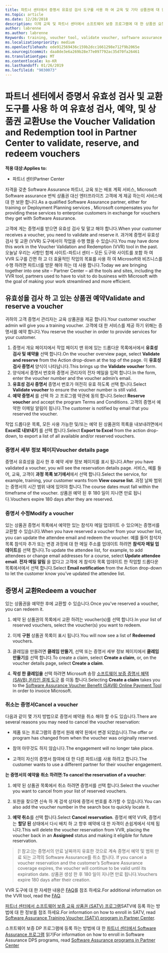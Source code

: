 ```yaml
---
title: 파트너 센터에서 증명서 유효성 검사 도구를 사용 하 여 교육 및 기타 상품권에 대 한 | 파트너 센터
ms.topic: article
ms.date: 12/20/2018
description: 이제 교육 및 파트너 센터에서 소프트웨어 보증 프로그램에 대 한 상품권 요청할 수 있습니다.
author: labrenne
ms.author: labrenne
Keywords: training, voucher tool, validate voucher, software assurance claims, DPS, SATV
ms.localizationpriority: medium
ms.openlocfilehash: ede912569436c159b2dcc1661298e712f9b2065e
ms.sourcegitcommit: daa8de3e6a269b28e77e097792ac35d70fa26461
ms.translationtype: MT
ms.contentlocale: ko-KR
ms.lasthandoff: 01/26/2019
ms.locfileid: "9030073"
---
```

# <a name="use-the-voucher-validation-and-redemption-tool-in-partner-center-to-validate-reserve-and-redeem-vouchers"></a><span data-ttu-id="91727-103">파트너 센터에서 증명서 유효성 검사 및 교환 도구를 사용 하 여 유효성 검사, 예약, 및 상품권 교환</span><span class="sxs-lookup"><span data-stu-id="91727-103">Use the Voucher Validation and Redemption tool in Partner Center to validate, reserve, and redeem vouchers</span></span> 

**<span data-ttu-id="91727-104">적용 대상:</span><span class="sxs-lookup"><span data-stu-id="91727-104">Applies to:</span></span>**

- <span data-ttu-id="91727-105">파트너 센터</span><span class="sxs-lookup"><span data-stu-id="91727-105">Partner Center</span></span>

<span data-ttu-id="91727-106">자격을 갖춘 Software Assurance 파트너, 교육 또는 배포 계획 서비스, Microsoft Software assurance 번씩 상품권 대신 엔터프라이즈 고객에 게 제공 하는이 서비스에 대 한 보완 합니다.</span><span class="sxs-lookup"><span data-stu-id="91727-106">As a qualified Software Assurance partner, either for training or Deployment Planning services , Microsoft compensates you for providing these services to enterprise customers in exchange for vouchers they get with Software Assurance.</span></span>

<span data-ttu-id="91727-107">고객에 게는 증명서를 받으면 유효성 검사 및 말고 해야 합니다.</span><span class="sxs-lookup"><span data-stu-id="91727-107">When your customer receives a voucher, you need to validate and reserve it.</span></span> <span data-ttu-id="91727-108">과거에 증명서 유효성 검사 및 교환 (VVR) 도구에서이 작업을 수행 했을 수 있습니다.</span><span class="sxs-lookup"><span data-stu-id="91727-108">You may have done this work in the Voucher Validation and Redemption (VVR) tool in the past.</span></span> <span data-ttu-id="91727-109">오늘날 우리는 사항인 함께 사이트-파트너 센터 – 모든 도구와 사이트를 포함 하 여 VVR 도구를 간편 하 고 더 효율적인 작업의 목표를 사용 하 여 Microsoft와 비즈니스를 수행 하려면 파트너를 방문 해야 하는 데 사용 합니다.</span><span class="sxs-lookup"><span data-stu-id="91727-109">Today we are bringing together into one site – Partner Center – all the tools and sites, including the VVR tool, partners used to have to visit to do business with Microsoft with the goal of making your work streamlined and more efficient.</span></span>

## <a name="validate-and-reserve-a-voucher"></a><span data-ttu-id="91727-110">유효성을 검사 하 고 있는 상품권 예약</span><span class="sxs-lookup"><span data-stu-id="91727-110">Validate and reserve a voucher</span></span>

<span data-ttu-id="91727-111">귀하의 고객 증명서 관리자는 교육 상품권을 제공 합니다.</span><span class="sxs-lookup"><span data-stu-id="91727-111">Your customer voucher admin will give you a training voucher.</span></span> <span data-ttu-id="91727-112">고객에 대 한 서비스를 제공 하기 위해는 증명서를 예약 합니다.</span><span class="sxs-lookup"><span data-stu-id="91727-112">You reserve the voucher in order to provide services for your customer.</span></span>

1. <span data-ttu-id="91727-113">증명서 개요 페이지에서 작업 페이지 맨 위에 있는 드롭다운 목록에서에서 **유효성 검사 및 예약을** 선택 합니다.</span><span class="sxs-lookup"><span data-stu-id="91727-113">On the voucher overview page, select **Validate and reserve** from the Action drop-down at the top of the page.</span></span> <span data-ttu-id="91727-114">이 **유효성 검사 증명서** 양식이 나타납니다.</span><span class="sxs-lookup"><span data-stu-id="91727-114">This brings up the **Validate voucher** form.</span></span>
2. <span data-ttu-id="91727-115">양식에서 증명서 번호와 증명서 관리자의 전자 메일을 입력 합니다.</span><span class="sxs-lookup"><span data-stu-id="91727-115">In the form, enter the voucher number and the voucher admin’s email.</span></span>
3. <span data-ttu-id="91727-116">**유효성 검사 증명서** 증명서 번호가 여전히 유효 하도록 선택 합니다.</span><span class="sxs-lookup"><span data-stu-id="91727-116">Select **Validate voucher** to ensure the voucher number is still valid.</span></span>
4. <span data-ttu-id="91727-117">**예약 증명서** 를 선택 하 고 프로그램 약관에 동의 합니다.</span><span class="sxs-lookup"><span data-stu-id="91727-117">Select **Reserve voucher** and accept the program Terms and Conditions.</span></span> <span data-ttu-id="91727-118">고객의 증명서 예약한 이메일 알림이 됩니다.</span><span class="sxs-lookup"><span data-stu-id="91727-118">The customer is notified by email that you reserved the voucher.</span></span>

<span data-ttu-id="91727-119">작업 드롭다운 목록, 모든 사용 가능한 및/또는 예약 된 상품권의 목록을 내보내려면에서 **Excel로 내보내기** 를 선택 합니다.</span><span class="sxs-lookup"><span data-stu-id="91727-119">Select **Export to Excel** from the action drop-down, to export a list of all available and/or reserved vouchers.</span></span>

### <a name="voucher-details-page"></a><span data-ttu-id="91727-120">증명서 세부 정보 페이지</span><span class="sxs-lookup"><span data-stu-id="91727-120">Voucher details page</span></span>

<span data-ttu-id="91727-121">증명서 유효성을 검사 한 후 예약 세부 정보 페이지를 표시 됩니다.</span><span class="sxs-lookup"><span data-stu-id="91727-121">After you have validated a voucher, you will see the reservation details page.</span></span> <span data-ttu-id="91727-122">서비스, 예를 들어, 교육, 고객이 **과정 목록 보기에서**에서 선택 합니다.</span><span class="sxs-lookup"><span data-stu-id="91727-122">Select the service, for example, training, your customer wants from **View course list**.</span></span>
<span data-ttu-id="91727-123">과정 날짜 범위는 증명서의 시간 범위 내에 있어야 합니다.</span><span class="sxs-lookup"><span data-stu-id="91727-123">The course dates must fall within the timeframe of the voucher.</span></span> <span data-ttu-id="91727-124">상품권 예약 된 후 180 일이 지나면 만료 됩니다.</span><span class="sxs-lookup"><span data-stu-id="91727-124">Vouchers expire 180 days after they are reserved.</span></span>

### <a name="modify-a-voucher"></a><span data-ttu-id="91727-125">증명서 수정</span><span class="sxs-lookup"><span data-stu-id="91727-125">Modify a voucher</span></span>

<span data-ttu-id="91727-126">있는 상품권 증명서 목록에서 예약한 있는 참석자 메일 업데이트 수 있으며는 증명서를 교환할 수 있습니다.</span><span class="sxs-lookup"><span data-stu-id="91727-126">When you have reserved a voucher from your voucher list, you can update the attendee email and redeem the voucher.</span></span> <span data-ttu-id="91727-127">예를 들어 참석자 목록 참석자 추가 또는 변경 과정에 대 한 메일 주소를 업데이트 하려면 **참석자 메일 업데이트**를 선택 합니다.</span><span class="sxs-lookup"><span data-stu-id="91727-127">To update the attendee list, for example, to add attendees or change email addresses for a course, select **Update attendee email**.</span></span> <span data-ttu-id="91727-128">**전자 메일 알림** 을 없다고 고객에 게 참석자 목록 업데이트 한 작업할 드롭다운 목록에서에서 선택 합니다.</span><span class="sxs-lookup"><span data-stu-id="91727-128">Select **Email notification** from the Action drop-down to let the customer know you’ve updated the attendee list.</span></span>

## <a name="redeem-a-voucher"></a><span data-ttu-id="91727-129">증명서 교환</span><span class="sxs-lookup"><span data-stu-id="91727-129">Redeem a voucher</span></span>

<span data-ttu-id="91727-130">있는 상품권을 예약한 후에 교환할 수 있습니다.</span><span class="sxs-lookup"><span data-stu-id="91727-130">Once you've reserved a voucher, you can redeem it.</span></span> 

1. <span data-ttu-id="91727-131">예약 된 상품권의 목록에서 교환 하려는 voucher(s)를 선택 합니다.</span><span class="sxs-lookup"><span data-stu-id="91727-131">In your list of reserved vouchers, select the voucher(s) you want to redeem.</span></span> 
2. <span data-ttu-id="91727-132">이제 **구원** 상품권 목록이 표시 됩니다.</span><span class="sxs-lookup"><span data-stu-id="91727-132">You will now see a list of **Redeemed** vouchers.</span></span>

4. <span data-ttu-id="91727-133">클레임을 만들려면 **클레임 만들기**, 선택 또는 증명서 세부 정보 페이지에서 **클레임 만들기**를 선택 합니다.</span><span class="sxs-lookup"><span data-stu-id="91727-133">To create a claim, select **Create a claim**, or, on the voucher details page, select **Create a claim**.</span></span>

5. <span data-ttu-id="91727-134">**작성 한 클레임을** 선택 하려면 Microsoft 송장 [소프트웨어 보증 증명서 혜택 (SAVB) 온라인 결제 도구](https://planningservices.partners.extranet.microsoft.com/en/Pages/getpaid.aspx) 를 이동 합니다.</span><span class="sxs-lookup"><span data-stu-id="91727-134">Selecting **Create a claim** takes you to the [Software Assurance Voucher Benefit (SAVB) Online Payment Tool](https://planningservices.partners.extranet.microsoft.com/en/Pages/getpaid.aspx) in order to invoice Microsoft.</span></span>


### <a name="cancel-a-voucher"></a><span data-ttu-id="91727-135">취소는 증명서</span><span class="sxs-lookup"><span data-stu-id="91727-135">Cancel a voucher</span></span>

<span data-ttu-id="91727-136">다음과 같이 몇 가지 방법으로 증명서 예약을 취소 해야 할 수도 있습니다.</span><span class="sxs-lookup"><span data-stu-id="91727-136">There are several reasons you may need to cancel the voucher reservation:</span></span>

- <span data-ttu-id="91727-137">제품 또는 프로그램의 증명서 원래 예약 된에서 변경 되었습니다.</span><span class="sxs-lookup"><span data-stu-id="91727-137">The offer or program has changed from when the voucher was originally reserved.</span></span>

- <span data-ttu-id="91727-138">참여 아무것도 하지 않습니다.</span><span class="sxs-lookup"><span data-stu-id="91727-138">The engagement will no longer take place.</span></span>

- <span data-ttu-id="91727-139">고객이 자신의 증명서 참여에 대 한 다른 파트너를 사용 하려고 합니다.</span><span class="sxs-lookup"><span data-stu-id="91727-139">The customer wants to use a different partner for their voucher engagement.</span></span>

<span data-ttu-id="91727-140">**는 증명서의 예약을 취소 하려면**:</span><span class="sxs-lookup"><span data-stu-id="91727-140">**To cancel the reservation of a voucher**:</span></span>

1. <span data-ttu-id="91727-141">예약 된 상품권 목록에서 취소 하려면 증명서를 선택 합니다.</span><span class="sxs-lookup"><span data-stu-id="91727-141">Select the voucher you want to cancel from your list of reserved vouchers.</span></span>

2. <span data-ttu-id="91727-142">또한을 찾으면 신속 하 게 검색 상자에 증명서 번호를 추가할 수 있습니다.</span><span class="sxs-lookup"><span data-stu-id="91727-142">You can also add the voucher number in the search box to quickly locate it.</span></span> 

3. <span data-ttu-id="91727-143">**예약 취소**를 선택 합니다.</span><span class="sxs-lookup"><span data-stu-id="91727-143">Select **Cancel reservation**.</span></span> <span data-ttu-id="91727-144">증명서 예약 VVR, 증명서는 **할당 된** 상태에서 다시 배치 하 고 향후 예약에 대 한 자격이 손쉽게에서 삭제 됩니다.</span><span class="sxs-lookup"><span data-stu-id="91727-144">This will delete the voucher reservation from VVR, placing the voucher back in an **Assigned** status and making it eligible for future reservation.</span></span>

>[! 참고:]<span data-ttu-id="91727-145">는 증명서의 만료 날짜까지 유효한 것으로 계속 증명서 예약 및 범위 만료 되는 고객의 Software Assurance를 취소 합니다.</span><span class="sxs-lookup"><span data-stu-id="91727-145"> If you cancel a voucher reservation and the customer’s Software Assurance coverage expires, the voucher will continue to be valid until its expiration date.</span></span> <span data-ttu-id="91727-146">상품권 생성 한 후 180 일이 지나면 만료 됩니다.</span><span class="sxs-lookup"><span data-stu-id="91727-146">Vouchers expire 180 days after their creation.</span></span>

<span data-ttu-id="91727-147">VVR 도구에 대 한 자세한 내용은 [FAQ](vvr-faq.md)를 참조 하세요.</span><span class="sxs-lookup"><span data-stu-id="91727-147">For additional information on the VVR tool, read the [FAQ](vvr-faq.md).</span></span>

<span data-ttu-id="91727-148">[파트너 센터에서 소프트웨어 보증 교육 상품권 (SATV) 프로그램](software-assurance-satv.md)SATV에 등록 하는 방법에 대 한 정보를 참조 하세요.</span><span class="sxs-lookup"><span data-stu-id="91727-148">For information on how to enroll in SATV, read [Software Assurance Training Voucher (SATV) program in Partner Center](software-assurance-satv.md).</span></span>

<span data-ttu-id="91727-149">소프트웨어 보증 DP 프로그램에 등록 하는 방법에 대 한 [파트너 센터에서 Software Assurance 프로그램](software-assurance-dps.md) 읽기</span><span class="sxs-lookup"><span data-stu-id="91727-149">For information on how to enroll in Software Assurance DPS programs, read [Software Assurance programs in Partner Center](software-assurance-dps.md)</span></span>

